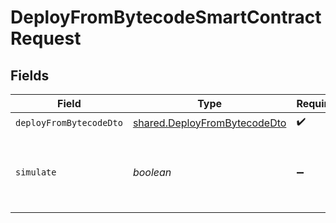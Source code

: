 # DeployFromBytecodeSmartContractRequest


## Fields

| Field                                                                               | Type                                                                                | Required                                                                            | Description                                                                         | Example                                                                             |
| ----------------------------------------------------------------------------------- | ----------------------------------------------------------------------------------- | ----------------------------------------------------------------------------------- | ----------------------------------------------------------------------------------- | ----------------------------------------------------------------------------------- |
| `deployFromBytecodeDto`                                                             | [shared.DeployFromBytecodeDto](../../../sdk/models/shared/deployfrombytecodedto.md) | :heavy_check_mark:                                                                  | N/A                                                                                 |                                                                                     |
| `simulate`                                                                          | *boolean*                                                                           | :heavy_minus_sign:                                                                  | Boolean for transaction simulation. Will estimate gas price.                        | false                                                                               |
